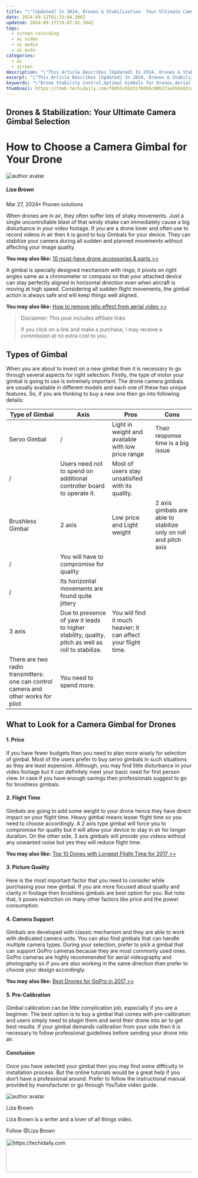 ```yaml
---
title: "\"[Updated] In 2024, Drones & Stabilization  Your Ultimate Camera Gimbal Selection\""
date: 2024-09-12T01:33:04.386Z
updated: 2024-09-17T19:07:42.304Z
tags: 
  - screen-recording
  - ai video
  - ai audio
  - ai auto
categories: 
  - ai
  - screen
description: "\"This Article Describes [Updated] In 2024, Drones & Stabilization: Your Ultimate Camera Gimbal Selection\""
excerpt: "\"This Article Describes [Updated] In 2024, Drones & Stabilization: Your Ultimate Camera Gimbal Selection\""
keywords: "\"Drone Stability Control,Optimal Gimbals for Drones,Aerial Photography Assistance,Balanced Camera Systems,Professional Drone Film,Flight-Ready Cam Angles,Enhanced Video Shooting\""
thumbnail: https://thmb.techidaily.com/f60b5cb5d31f0db6c00b1faa5bbb82ce655e5c5fa0350104266b8258e603ad98.png
---
```


## Drones & Stabilization: Your Ultimate Camera Gimbal Selection

# How to Choose a Camera Gimbal for Your Drone

![author avatar](https://lh5.googleusercontent.com/-AIMmjowaFs4/AAAAAAAAAAI/AAAAAAAAABc/Y5UmwDaI7HU/s250-c-k/photo.jpg)

##### Liza Brown

 Mar 27, 2024• Proven solutions

 When drones are in air, they often suffer lots of shaky movements. Just a single uncontrollable blast of that windy shake can immediately cause a big disturbance in your video footage. If you are a drone lover and often use to record videos in air then it is good to buy Gimbals for your device. They can stabilize your camera during all sudden and planned movements without affecting your image quality.

**You may also like:** [10 must-have drone accessories & parts >>](https://tools.techidaily.com/wondershare/filmora/download/)

 A gimbal is specially designed mechanism with rings; it pivots on right angles same as a chronometer or compass so that your attached device can stay perfectly aligned in horizontal direction even when aircraft is moving at high speed. Considering all sudden flight movements, the gimbal action is always safe and will keep things well aligned.

**You may also like:** [How to remove jello effect from aerial video >>](https://tools.techidaily.com/wondershare/filmora/download/)

>  Disclaimer: This post includes affiliate links
>
>  If you click on a link and make a purchase, I may receive a commission at no extra cost to you.
>

## Types of Gimbal

 When you are about to invest on a new gimbal then it is necessary to go through several aspects for right selection. Firstly, the type of motor your gimbal is going to use is extremely important. The drone camera gimbals are usually available in different models and each one of these has unique features. So, if you are thinking to buy a new one then go into following details:

| Type of Gimbal                                                                     | Axis                                                                                              | Pros                                                           | Cons                                                             |
| ---------------------------------------------------------------------------------- | ------------------------------------------------------------------------------------------------- | -------------------------------------------------------------- | ---------------------------------------------------------------- |
| Servo Gimbal                                                                       | /                                                                                                 | Light in weight and available with low price range             | Their response time is a big issue                               |
| /                                                                                  | Users need not to spend on additional controller board to operate it.                             | Most of users stay unsatisfied with its quality.               |                                                                  |
| Brushless Gimbal                                                                   | 2 axis                                                                                            | Low price and Light weight                                     | 2 axis gimbals are able to stabilize only on roll and pitch axis |
| /                                                                                  | You will have to compromise for quality                                                           |                                                                |                                                                  |
| /                                                                                  | Its horizontal movements are found quite jittery                                                  |                                                                |                                                                  |
| 3 axis                                                                             | Due to presence of yaw it leads to higher stability, quality, pitch as well as roll to stabilize. | You will find it much heavier; it can affect your flight time. |                                                                  |
| There are two radio transmitters: one can control camera and other works for pilot | You need to spend more.                                                                           |                                                                |                                                                  |

## What to Look for a Camera Gimbal for Drones

#### 1\. Price

 If you have fewer budgets then you need to plan more wisely for selection of gimbal. Most of the users prefer to buy servo gimbals in such situations as they are least expensive. Although, you may find little disturbance in your video footage but it can definitely meet your basic need for first person view. In case if you have enough savings then professionals suggest to go for brushless gimbals.

#### 2\. Flight Time

 Gimbals are going to add some weight to your drone hence they have direct impact on your flight time. Heavy gimbal means lesser flight time so you need to choose accordingly. A 2 axis type gimbal will force you to compromise for quality but it will allow your device to stay in air for longer duration. On the other side, 3 axis gimbals will provide you videos without any unwanted noise but yes they will reduce flight time.

**You may also like:** [Top 10 Dones with Longest Flight Time for 2017 >>](https://tools.techidaily.com/wondershare/filmora/download/)

#### 3\. Picture Quality

 Here is the most important factor that you need to consider while purchasing your new gimbal. If you are more focused about quality and clarity in footage then brushless gimbals are best option for you. But note that, it poses restriction on many other factors like price and the power consumption.

#### 4\. Camera Support

 Gimbals are developed with classic mechanism and they are able to work with dedicated camera units. You can also find gimbals that can handle multiple camera types. During your selection, prefer to pick a gimbal that can support GoPro cameras because they are most commonly used ones. GoPro cameras are highly recommended for aerial videography and photography so if you are also working in the same direction then prefer to choose your design accordingly.

**You may also like:** [Best Drones for GoPro in 2017 >>](https://tools.techidaily.com/wondershare/filmora/download/)

#### 5\. Pre-Calibration

 Gimbal calibration can be little complication job, especially if you are a beginner. The best option is to buy a gimbal that comes with pre-calibration and users simply need to plugin them and send their drone into air to get best results. If your gimbal demands calibration from your side then it is necessary to follow professional guidelines before sending your drone into air.

#### Conclusion

 Once you have selected your gimbal then you may find some difficulty in installation process. But the online tutorials would be a great help if you don’t have a professional around. Prefer to follow the instructional manual provided by manufacturer or go through YouTube video guide.

![author avatar](https://lh5.googleusercontent.com/-AIMmjowaFs4/AAAAAAAAAAI/AAAAAAAAABc/Y5UmwDaI7HU/s250-c-k/photo.jpg)

Liza Brown

Liza Brown is a writer and a lover of all things video.

Follow @Liza Brown


<ins class="adsbygoogle"
     style="display:block"
     data-ad-format="autorelaxed"
     data-ad-client="ca-pub-7571918770474297"
     data-ad-slot="1223367746"></ins>



<ins class="adsbygoogle"
     style="display:block"
     data-ad-client="ca-pub-7571918770474297"
     data-ad-slot="8358498916"
     data-ad-format="auto"
     data-full-width-responsive="true"></ins>




<!-- affiliate ads begin -->
<a href="https://wigfever.sjv.io/c/5597632/2014854/22899" target="_top" id="2014854">
  <img src="//a.impactradius-go.com/display-ad/22899-2014854" border="0" alt="https://techidaily.com" width="728" height="90"/>
</a>
<img height="0" width="0" src="https://wigfever.sjv.io/i/5597632/2014854/22899" style="position:absolute;visibility:hidden;" border="0" />
<!-- affiliate ads end -->

